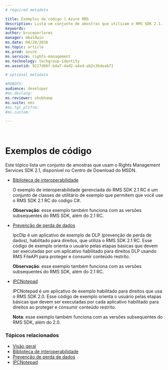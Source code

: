 ```yaml
---
# required metadata

title: Exemplos de código | Azure RMS
description: Lista um conjunto de amostras que utilizam o RMS SDK 2.1.
keywords:
author: bruceperlerms
manager: mbaldwin
ms.date: 04/28/2016
ms.topic: article
ms.prod: azure
ms.service: rights-management
ms.technology: techgroup-identity
ms.assetid: 9217d66f-b4a7-4ad2-a4ed-ab2c36deab71

# optional metadata

#ROBOTS:
audience: developer
#ms.devlang:
ms.reviewer: shubhamp
ms.suite: ems
#ms.tgt_pltfrm:
#ms.custom:

---
```


﻿
# Exemplos de código

Este tópico lista um conjunto de amostras que usam o Rights Management Services SDK 2.1, disponível no Centro de Download do MSDN.

- [Biblioteca de interoperabilidade](https://Code.MSDN.Microsoft.Com/AD-RMS-SDK-20-Interop-eb3fbce7)

  O exemplo de interoperabilidade gerenciada do RMS SDK 2.1 RC é um conjunto de classes de utilitário de exemplo que permitem que você use o RMS SDK 2.1 RC do código C#.

  **Observação**: esse exemplo também funciona com as versões subsequentes do RMS SDK, além do 2.1 RC.

- [Prevenção de perda de dados](https://Code.MSDN.Microsoft.Com/IpcDlp-Sample-Application-d30bb99d)

  IpcDlp é um aplicativo de exemplo de DLP (prevenção de perda de dados), habilitado para direitos, que utiliza o RMS SDK 2.1 RC. Esse código de exemplo orienta o usuário pelas etapas básicas que devem ser executadas por um aplicativo habilitado para direitos DLP usando RMS FileAPI para proteger e consumir conteúdo restrito.

  **Observação**: esse exemplo também funciona com as versões subsequentes do RMS SDK, além do 2.1 RC.

- [IPCNotepad](https://Code.MSDN.Microsoft.Com/IPCNotepad-Sample-f67dae80)

  IPCNotepad é um aplicativo de exemplo habilitado para direitos que usa o RMS SDK 2.0. Esse código de exemplo orienta o usuário pelas etapas básicas que devem ser executadas por cada aplicativo habilitado para direitos ao proteger e consumir conteúdo restrito.

  **Nota**: esse exemplo também funciona com as versões subsequentes do RMS SDK, além do 2.0.
 
### Tópicos relacionados

* [Visão geral](ad-rms-overview.md)
* [Biblioteca de interoperabilidade](https://Code.MSDN.Microsoft.Com/AD-RMS-SDK-20-Interop-eb3fbce7)
* [Prevenção de perda de dados](https://Code.MSDN.Microsoft.Com/IpcDlp-Sample-Application-d30bb99d)
* [IPCNotepad](https://Code.MSDN.Microsoft.Com/IPCNotepad-Sample-f67dae80)
 

 


<!--HONumber=Apr16_HO3-->



